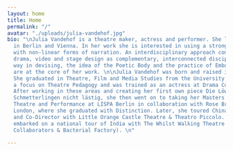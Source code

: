 ```yaml
---
layout: home
title: Home
permalink: "/"
avatar: "./uploads/julia-vandehof.jpg"
bio: "\nJulia Vandehof is a theatre maker, actress and performer. She lives and works
  in Berlin and Vienna. In her work she is interested in using a strong visual language
  with non-linear forms of narration. An interdisciplinary approach combines movement,
  drama, video and stage design as complementary, interconnected disciplines. A collaborative
  way in devising, the idea of the Poetic Body and the practice of Embodied Movement
  are at the core of her work. \n\nJulia Vandehof was born and raised in Austria.
  She graduated in Theatre, Film and Media Studies from the University of Vienna with
  a focus on Theatre Pedagogy and was trained as an actress at Drama College Vienna.
  After working in these areas and creating her first own piece Die Löwen sind den
  Schmetterlingen nicht lästig, she then went on to taking her Masters degree in Devised
  Theatre and Performance at LISPA Berlin in collaboration with Rose Bruford College
  London, where she graduated with Distinction. Later, she toured China as a Puppeteer
  and Co-Director with Little Orange Castle Theatre & Theatro Piccolo. Recently, she
  embarked on a national tour of India with The Whilst Walking Theatre Festival (The
  Collaborators & Bacterial Factory). \n"

---
```

